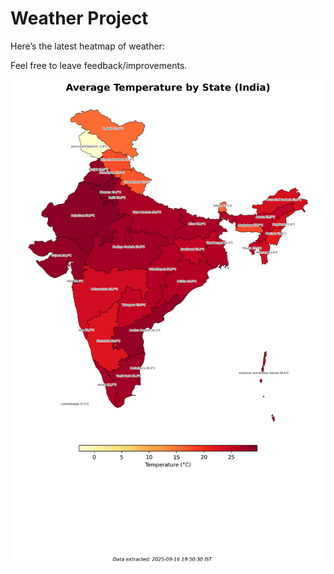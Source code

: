 # Weather Project

Here’s the latest heatmap of weather:

Feel free to leave feedback/improvements.

![India Heatmap](docs/assets/india_heatmap.png?v=C97230)
